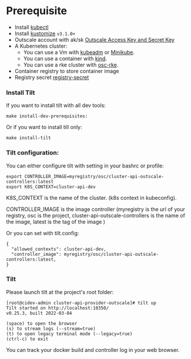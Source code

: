 
# Prerequisite 
- Install [kubectl][kubectl]
- Install [kustomize][kustomize]  `v3.1.0+`
- Outscale account with ak/sk [Outscale Access Key and Secret Key][Outscale Access Key and Secret Key]
- A Kubernetes cluster:
    - You can use a Vm with [kubeadm][kubeadm] or [Minikube][Minikube]. 
    - You can use a container with [kind][kind]. 
    - You can use a rke cluster with [osc-rke][osc-rke].
- Container registry to store container image
- Registry secret [registry-secret][registry-secret]

### Install Tilt
If you want to install tilt with all dev tools:
```
make install-dev-prerequisites: 
```

Or if you want to install till only:

```
make install-tilt
```

### Tilt configuration:
You can either configure tilt with setting in your bashrc or profile:
```
export CONTROLLER_IMAGE=myregistry/osc/cluster-api-outscale-controllers:latest
export K8S_CONTEXT=cluster-api-dev
```
K8S_CONTEXT is the name of the cluster. (k8s context in kubeconfig).

CONTROLLER_IMAGE is the image controller (myregistry is the url of your registry, osc is the project, cluster-api-outscale-controllers is the name of the image,  latest  is the tag of the image )

Or you can set with tilt.config:
```
{
  "allowed_contexts": cluster-api-dev,
  "controller_image": myregistry/osc/cluster-api-outscale-controllers:latest,
}
```
### Tilt
Please launch tilt at the project's root folder:
```
[root@cidev-admin cluster-api-provider-outscale]# tilt up
Tilt started on http://localhost:10350/
v0.25.3, built 2022-03-04

(space) to open the browser
(s) to stream logs (--stream=true)
(t) to open legacy terminal mode (--legacy=true)
(ctrl-c) to exit
```

You can track your docker build and controller log in your web browser. 




<!-- References -->
[kubectl]: https://kubernetes.io/docs/tasks/tools/install-kubectl/
[kustomize]: https://github.com/kubernetes-sigs/kustomize/releases
[kind]: https://github.com/kubernetes-sigs/kind#installation-and-usage
[kubeadm]: https://kubernetes.io/fr/docs/setup/production-environment/tools/kubeadm/install-kubeadm/
[Outscale Access Key and Secret Key]: https://wiki.outscale.net/display/EN/Creating+an+Access+Key
[osc-rke]: https://github.com/outscale/osc-k8s-rke-cluster
[Minikube]: https://kubernetes.io/docs/tasks/tools/install-minikube/
[cluster-api]: https://cluster-api.sigs.k8s.io/developer/providers/implementers-guide/building_running_and_testing.html
[registry-secret]: https://kubernetes.io/fr/docs/tasks/configure-pod-container/pull-image-private-registry/
[configuration]: config.md

